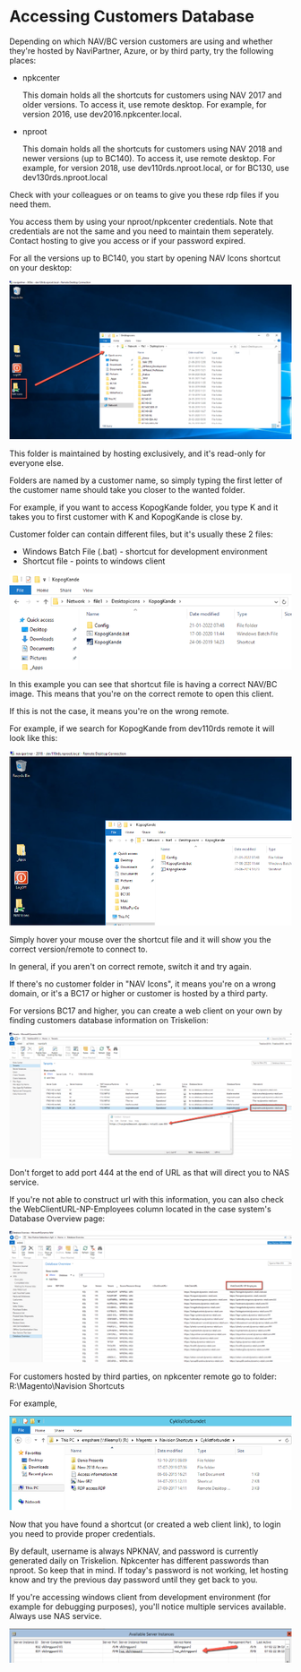 # Accessing Customers Database
Depending on which NAV/BC version customers are using and whether they're hosted by NaviPartner, Azure, or by third party, try the following places:
- npkcenter

    This domain holds all the shortcuts for customers using NAV 2017 and older versions. To access it, use remote desktop.
    For example, for version 2016, use dev2016.npkcenter.local. 
  
- nproot

    This domain holds all the shortcuts for customers using NAV 2018 and newer versions (up to BC140). To access it, use remote desktop.
    For example, for version 2018, use dev110rds.nproot.local, or for BC130, use dev130rds.nproot.local

Check with your colleagues or on teams to give you these rdp files if you need them.

You access them by using your nproot/npkcenter credentials. Note that credentials are not the same and you need to maintain them seperately. Contact hosting to give you access or if your password expired.

For all the versions up to BC140, you start by opening NAV Icons shortcut on your desktop:

![nav icons folder](../.attachments/NAVIconsFolder.png)

This folder is maintained by hosting exclusively, and it's read-only for everyone else.

Folders are named by a customer name, so simply typing the first letter of the customer name should take you closer to the wanted folder.

For example, if you want to access KopogKande folder, you type K and it takes you to first customer with K and KopogKande is close by.

Customer folder can contain different files, but it's usually these 2 files:
 - Windows Batch File (.bat) - shortcut for development environment
 - Shortcut file - points to windows client

 ![nav icons customer folder](../.attachments/NAVIconsCustomerFolder.png)

In this example you can see that shortcut file is having a correct NAV/BC image. This means that you're on the correct remote to open this client.

If this is not the case, it means you're on the wrong remote.

For example, if we search for KopogKande from dev110rds remote it will look like this:

![customer folder wrong remote](../.attachments/CustomerFolderWrongRemote.png)

Simply hover your mouse over the shortcut file and it will show you the correct version/remote to connect to.

In general, if you aren't on correct remote, switch it and try again.

If there's no customer folder in "NAV Icons", it means you're on a wrong domain, or it's a BC17 or higher or customer is hosted by a third party.

For versions BC17 and higher, you can create a web client on your own by finding customers database information on Triskelion:

![bc17 web client link](../.attachments/BC17WebClientLink.png)

Don't forget to add port 444 at the end of URL as that will direct you to NAS service.

If you're not able to construct url with this information, you can also check the WebClientURL-NP-Employees column located in the case system's Database Overview page:

![case system database overview](../.attachments/CaseSystem-DatabaseOverview-WebClientURL-NP-Employees.png)

For customers hosted by third parties, on npkcenter remote go to folder: R:\Magento\Navision Shortcuts

For example,

![hosted by third party access](../.attachments/HostedByThirdPartyAccessInfo.png)

Now that you have found a shortcut (or created a web client link), to login you need to provide proper credentials.

By default, username is always NPKNAV, and password is currently generated daily on Triskelion. Npkcenter has different passwords than nproot. So keep that in mind. If today's password is not working, let hosting know and try the previous day password until they get back to you.

If you're accessing windows client from development environment (for example for debugging purposes), you'll notice multiple services available. Always use NAS service.

![available server instances](../.attachments/AvailableServerInstances.png)
